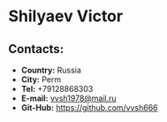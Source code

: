 # Shilyaev Victor

## Contacts:
* **Country:** Russia
* **City:** Perm
* **Tel:** +79128868303
* **E-mail:** vvsh1978@mail.ru
* **Git-Hub:** https://github.com/vvsh666